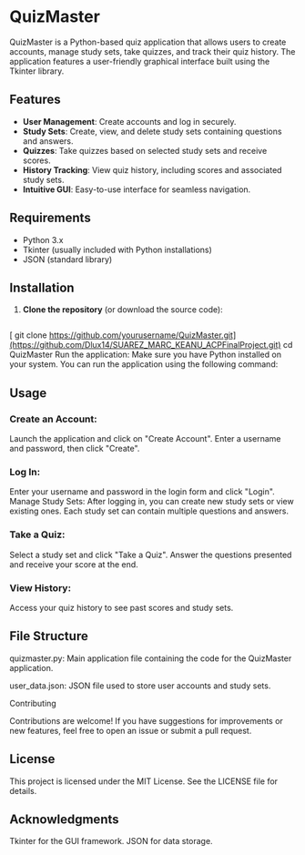# QuizMaster

QuizMaster is a Python-based quiz application that allows users to create accounts, manage study sets, take quizzes, and track their quiz history. The application features a user-friendly graphical interface built using the Tkinter library.

## Features

- **User  Management**: Create accounts and log in securely.
- **Study Sets**: Create, view, and delete study sets containing questions and answers.
- **Quizzes**: Take quizzes based on selected study sets and receive scores.
- **History Tracking**: View quiz history, including scores and associated study sets.
- **Intuitive GUI**: Easy-to-use interface for seamless navigation.

## Requirements

- Python 3.x
- Tkinter (usually included with Python installations)
- JSON (standard library)

## Installation

1. **Clone the repository** (or download the source code):
   ```bash
[   git clone https://github.com/yourusername/QuizMaster.git](https://github.com/Dlux14/SUAREZ_MARC_KEANU_ACPFinalProject.git)
   cd QuizMaster
Run the application: Make sure you have Python installed on your system. You can run the application using the following command:

## Usage
### Create an Account:
Launch the application and click on "Create Account".
Enter a username and password, then click "Create".

### Log In:
Enter your username and password in the login form and click "Login".
Manage Study Sets:
After logging in, you can create new study sets or view existing ones.
Each study set can contain multiple questions and answers.

### Take a Quiz:
Select a study set and click "Take a Quiz".
Answer the questions presented and receive your score at the end.

### View History:
Access your quiz history to see past scores and study sets.

## File Structure
quizmaster.py: Main application file containing the code for the QuizMaster application.

user_data.json: JSON file used to store user accounts and study sets.

Contributing

Contributions are welcome! If you have suggestions for improvements or new features, feel free to open an issue or submit a pull request.

## License
This project is licensed under the MIT License. See the LICENSE file for details.

## Acknowledgments
Tkinter for the GUI framework.
JSON for data storage.




